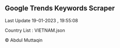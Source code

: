 

## Google Trends Keywords Scraper 
 
Last Update 19-01-2023 , 19:55:08

Country List :
VIETNAM.json



© Abdul Muttaqin 
